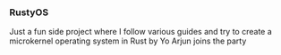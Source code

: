 ### RustyOS

Just a fun side project where I follow various guides and try to create a microkernel operating system in Rust by 
Yo Arjun joins the party
